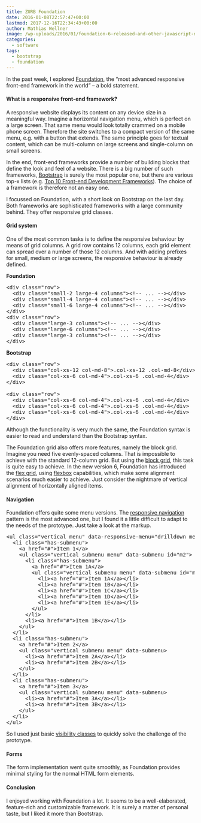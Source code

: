 ```yaml
---
title: ZURB Foundation
date: 2016-01-08T22:57:47+00:00
lastmod: 2017-12-16T22:34:43+00:00
author: Mathias Wellner
image: /wp-uploads/2016/01/foundation-6-released-and-other-javascript-news-496468-2-150x95.jpg
categories:
  - software
tags:
  - bootstrap
  - foundation
---
```

In the past week, I explored <a href="http://foundation.zurb.com/" title="Foundation" target="_blank">Foundation</a>, the &#8220;most advanced responsive front-end framework in the world&#8221; &ndash; a bold statement. 

#### What is a responsive front-end framework?

A responsive website displays its content on any device size in a meaningful way. Imagine a horizontal navigation menu, which is perfect on a large screen. That same menu would look totally crammed on a mobile phone screen. Therefore the site switches to a compact version of the same menu, e.g. with a button that extends. The same principle goes for textual content, which can be multi-column on large screens and single-column on small screens. 

In the end, front-end frameworks provide a number of building blocks that define the look and feel of a website. There is a big number of such frameworks, <a href="http://getbootstrap.com/" title="Bootstrap" target="_blank">Bootstrap</a> is surely the most popular one, but there are various top-x lists (e.g. <a href="http://www.hotscripts.com/blog/top-10-frontend-development-frameworks/" title="Top 10 Frontend Development Frameworks" target="_blank">Top 10 Front-end Development Frameworks</a>). The choice of a framework is therefore not an easy one. 

I focussed on Foundation, with a short look on Bootstrap on the last day. Both frameworks are sophisticated frameworks with a large community behind. They offer responsive grid classes. 

#### Grid system

One of the most common tasks is to define the responsive behaviour by means of grid columns. A grid row contains 12 columns, each grid element can spread over a number of those 12 columns. And with adding prefixes for small, medium or large screens, the responsive behaviour is already defined. 

**Foundation**

<pre name="code" class="html">&lt;div class="row"&gt;
  &lt;div class="small-2 large-4 columns"&gt;&lt;!-- ... --&gt;&lt;/div&gt;
  &lt;div class="small-4 large-4 columns"&gt;&lt;!-- ... --&gt;&lt;/div&gt;
  &lt;div class="small-6 large-4 columns"&gt;&lt;!-- ... --&gt;&lt;/div&gt;
&lt;/div&gt;
&lt;div class="row"&gt;
  &lt;div class="large-3 columns"&gt;&lt;!-- ... --&gt;&lt;/div&gt;
  &lt;div class="large-6 columns"&gt;&lt;!-- ... --&gt;&lt;/div&gt;
  &lt;div class="large-3 columns"&gt;&lt;!-- ... --&gt;&lt;/div&gt;
&lt;/div&gt;
</pre>

**Bootstrap**

<pre name="code" class="html">&lt;div class="row"&gt;
  &lt;div class="col-xs-12 col-md-8"&gt;.col-xs-12 .col-md-8&lt;/div&gt;
  &lt;div class="col-xs-6 col-md-4"&gt;.col-xs-6 .col-md-4&lt;/div&gt;
&lt;/div&gt;

&lt;div class="row"&gt;
  &lt;div class="col-xs-6 col-md-4"&gt;.col-xs-6 .col-md-4&lt;/div&gt;
  &lt;div class="col-xs-6 col-md-4"&gt;.col-xs-6 .col-md-4&lt;/div&gt;
  &lt;div class="col-xs-6 col-md-4"&gt;.col-xs-6 .col-md-4&lt;/div&gt;
&lt;/div&gt;
</pre>

Although the functionality is very much the same, the Foundation syntax is easier to read and understand than the Bootstrap syntax. 

The Foundation grid also offers more features, namely the block grid. Imagine you need five evenly-spaced columns. That is impossible to achieve with the standard 12-column grid. But using the <a href="http://foundation.zurb.com/sites/docs/grid.html#block-grids" title="Block grids" target="_blank">block grid</a>, this task is quite easy to achieve. In the new version 6, Foundation has introduced the <a href="http://foundation.zurb.com/sites/docs/flex-grid.html" title="Foundation Flex Grid" target="_blank">flex grid</a>, using <a href="https://developer.mozilla.org/en-US/docs/Web/CSS/CSS_Flexible_Box_Layout/Using_CSS_flexible_boxes" title="Using CSS flexible boxes" target="_blank">flexbox</a> capabilities, which make some alignment scenarios much easier to achieve. Just consider the nightmare of vertical alignment of horizontally aligned items. 

#### Navigation

Foundation offers quite some menu versions. The <a href="http://foundation.zurb.com/sites/docs/responsive-navigation.html" title="Responsive navigation" target="_blank">responsive navigation</a> pattern is the most advanced one, but I found it a little difficult to adapt to the needs of the prototype. Just take a look at the markup. 

<pre name="code" class="html">&lt;ul class="vertical menu" data-responsive-menu="drilldown medium-dropdown" style="width: 300px;"&gt;
  &lt;li class="has-submenu"&gt;
    &lt;a href="#"&gt;Item 1&lt;/a&gt;
    &lt;ul class="vertical submenu menu" data-submenu id="m2"&gt;
      &lt;li class="has-submenu"&gt;
        &lt;a href="#"&gt;Item 1A&lt;/a&gt;
        &lt;ul class="vertical submenu menu" data-submenu id="m3"&gt;
          &lt;li&gt;&lt;a href="#"&gt;Item 1A&lt;/a&gt;&lt;/li&gt;
          &lt;li&gt;&lt;a href="#"&gt;Item 1B&lt;/a&gt;&lt;/li&gt;
          &lt;li&gt;&lt;a href="#"&gt;Item 1C&lt;/a&gt;&lt;/li&gt;
          &lt;li&gt;&lt;a href="#"&gt;Item 1D&lt;/a&gt;&lt;/li&gt;
          &lt;li&gt;&lt;a href="#"&gt;Item 1E&lt;/a&gt;&lt;/li&gt;
        &lt;/ul&gt;
      &lt;/li&gt;
      &lt;li&gt;&lt;a href="#"&gt;Item 1B&lt;/a&gt;&lt;/li&gt;
    &lt;/ul&gt;
  &lt;/li&gt;
  &lt;li class="has-submenu"&gt;
    &lt;a href="#"&gt;Item 2&lt;/a&gt;
    &lt;ul class="vertical submenu menu" data-submenu&gt;
      &lt;li&gt;&lt;a href="#"&gt;Item 2A&lt;/a&gt;&lt;/li&gt;
      &lt;li&gt;&lt;a href="#"&gt;Item 2B&lt;/a&gt;&lt;/li&gt;
    &lt;/ul&gt;
  &lt;/li&gt;
  &lt;li class="has-submenu"&gt;
    &lt;a href="#"&gt;Item 3&lt;/a&gt;
    &lt;ul class="vertical submenu menu" data-submenu&gt;
      &lt;li&gt;&lt;a href="#"&gt;Item 3A&lt;/a&gt;&lt;/li&gt;
      &lt;li&gt;&lt;a href="#"&gt;Item 3B&lt;/a&gt;&lt;/li&gt;
    &lt;/ul&gt;
  &lt;/li&gt;
&lt;/ul&gt;
</pre>

So I used just basic <a href="http://foundation.zurb.com/sites/docs/visibility.html" title="Visibility classes" target="_blank">visibility classes</a> to quickly solve the challenge of the prototype. 

#### Forms

The form implementation went quite smoothly, as Foundation provides minimal styling for the normal HTML form elements. 

#### Conclusion

I enjoyed working with Foundation a lot. It seems to be a well-elaborated, feature-rich and customizable framework. It is surely a matter of personal taste, but I liked it more than Bootstrap.